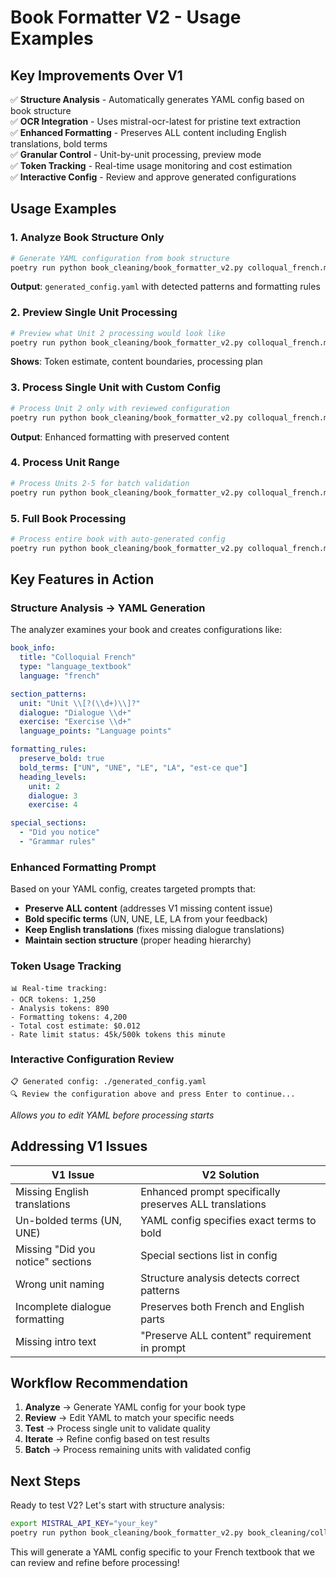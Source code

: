 # Book Formatter V2 - Usage Examples

## Key Improvements Over V1

✅ **Structure Analysis** - Automatically generates YAML config based on book structure  
✅ **OCR Integration** - Uses mistral-ocr-latest for pristine text extraction  
✅ **Enhanced Formatting** - Preserves ALL content including English translations, bold terms  
✅ **Granular Control** - Unit-by-unit processing, preview mode  
✅ **Token Tracking** - Real-time usage monitoring and cost estimation  
✅ **Interactive Config** - Review and approve generated configurations  

## Usage Examples

### 1. Analyze Book Structure Only
```bash
# Generate YAML configuration from book structure
poetry run python book_cleaning/book_formatter_v2.py colloqual_french.md --mode analyze
```
**Output**: `generated_config.yaml` with detected patterns and formatting rules

### 2. Preview Single Unit Processing  
```bash
# Preview what Unit 2 processing would look like
poetry run python book_cleaning/book_formatter_v2.py colloqual_french.md --mode unit --start-unit 2 --preview
```
**Shows**: Token estimate, content boundaries, processing plan

### 3. Process Single Unit with Custom Config
```bash
# Process Unit 2 only with reviewed configuration
poetry run python book_cleaning/book_formatter_v2.py colloqual_french.md --mode unit --start-unit 2 --config my_config.yaml
```
**Output**: Enhanced formatting with preserved content

### 4. Process Unit Range
```bash
# Process Units 2-5 for batch validation
poetry run python book_cleaning/book_formatter_v2.py colloqual_french.md --mode unit --start-unit 2 --end-unit 5
```

### 5. Full Book Processing
```bash
# Process entire book with auto-generated config
poetry run python book_cleaning/book_formatter_v2.py colloqual_french.md --mode full
```

## Key Features in Action

### Structure Analysis → YAML Generation
The analyzer examines your book and creates configurations like:

```yaml
book_info:
  title: "Colloquial French"
  type: "language_textbook" 
  language: "french"

section_patterns:
  unit: "Unit \\[?(\\d+)\\]?"
  dialogue: "Dialogue \\d+"
  exercise: "Exercise \\d+"
  language_points: "Language points"

formatting_rules:
  preserve_bold: true
  bold_terms: ["UN", "UNE", "LE", "LA", "est-ce que"]
  heading_levels:
    unit: 2
    dialogue: 3
    exercise: 4

special_sections:
  - "Did you notice"
  - "Grammar rules"
```

### Enhanced Formatting Prompt
Based on your YAML config, creates targeted prompts that:
- **Preserve ALL content** (addresses V1 missing content issue)
- **Bold specific terms** (UN, UNE, LE, LA from your feedback)
- **Keep English translations** (fixes missing dialogue translations)
- **Maintain section structure** (proper heading hierarchy)

### Token Usage Tracking
```
📊 Real-time tracking:
- OCR tokens: 1,250
- Analysis tokens: 890
- Formatting tokens: 4,200
- Total cost estimate: $0.012
- Rate limit status: 45k/500k tokens this minute
```

### Interactive Configuration Review
```
📋 Generated config: ./generated_config.yaml
🔍 Review the configuration above and press Enter to continue...
```
*Allows you to edit YAML before processing starts*

## Addressing V1 Issues

| V1 Issue | V2 Solution |
|----------|-------------|
| Missing English translations | Enhanced prompt specifically preserves ALL translations |
| Un-bolded terms (UN, UNE) | YAML config specifies exact terms to bold |
| Missing "Did you notice" sections | Special sections list in config |
| Wrong unit naming | Structure analysis detects correct patterns |
| Incomplete dialogue formatting | Preserves both French and English parts |
| Missing intro text | "Preserve ALL content" requirement in prompt |

## Workflow Recommendation

1. **Analyze** → Generate YAML config for your book type
2. **Review** → Edit YAML to match your specific needs  
3. **Test** → Process single unit to validate quality
4. **Iterate** → Refine config based on test results
5. **Batch** → Process remaining units with validated config

## Next Steps

Ready to test V2? Let's start with structure analysis:

```bash
export MISTRAL_API_KEY="your_key"
poetry run python book_cleaning/book_formatter_v2.py book_cleaning/colloqual_french.md --mode analyze
```

This will generate a YAML config specific to your French textbook that we can review and refine before processing!